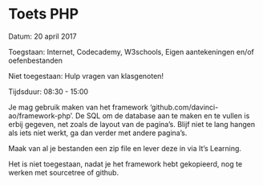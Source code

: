 # Toets PHP

Datum: 20 april 2017

Toegstaan: Internet, Codecademy, W3schools, Eigen aantekeningen en/of oefenbestanden

Niet toegestaan: Hulp vragen van klasgenoten!

Tijdsduur: 08:30 - 15:00

Je mag gebruik maken van het framework ‘github.com/davinci-ao/framework-php’.
De SQL om de database aan te maken en te vullen is erbij gegeven, net zoals de layout van de pagina’s.
Blijf niet te lang hangen als iets niet werkt, ga dan verder met andere pagina’s.

Maak van al je bestanden een zip file en lever deze in via It’s Learning.

Het is niet toegestaan, nadat je het framework hebt gekopieerd, nog te werken met sourcetree of github.
